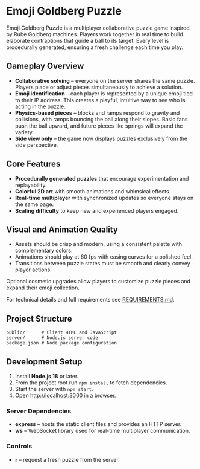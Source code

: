 # Emoji Goldberg Puzzle

Emoji Goldberg Puzzle is a multiplayer collaborative puzzle game inspired by Rube Goldberg machines. Players work together in real time to build elaborate contraptions that guide a ball to its target. Every level is procedurally generated, ensuring a fresh challenge each time you play.

## Gameplay Overview
- **Collaborative solving** – everyone on the server shares the same puzzle. Players place or adjust pieces simultaneously to achieve a solution.
- **Emoji identification** – each player is represented by a unique emoji tied to their IP address. This creates a playful, intuitive way to see who is acting in the puzzle.
- **Physics-based pieces** – blocks and ramps respond to gravity and collisions, with ramps bouncing the ball along their slopes. Basic fans push the ball upward, and future pieces like springs will expand the variety.
- **Side view only** – the game now displays puzzles exclusively from the side perspective.

## Core Features
- **Procedurally generated puzzles** that encourage experimentation and replayability.
- **Colorful 2D art** with smooth animations and whimsical effects.
- **Real-time multiplayer** with synchronized updates so everyone stays on the same page.
- **Scaling difficulty** to keep new and experienced players engaged.

## Visual and Animation Quality
- Assets should be crisp and modern, using a consistent palette with complementary colors.
- Animations should play at 60 fps with easing curves for a polished feel.
- Transitions between puzzle states must be smooth and clearly convey player actions.

Optional cosmetic upgrades allow players to customize puzzle pieces and expand their emoji collection.

For technical details and full requirements see [REQUIREMENTS.md](REQUIREMENTS.md).

## Project Structure
```
public/      # Client HTML and JavaScript
server/      # Node.js server code
package.json # Node package configuration
```

## Development Setup
1. Install **Node.js 18** or later.
2. From the project root run `npm install` to fetch dependencies.
3. Start the server with `npm start`.
4. Open [http://localhost:3000](http://localhost:3000) in a browser.

### Server Dependencies
- **express** – hosts the static client files and provides an HTTP server.
- **ws** – WebSocket library used for real-time multiplayer communication.

### Controls
- **r** – request a fresh puzzle from the server.
